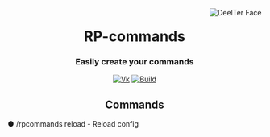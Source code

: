 <img src="https://sun9-13.userapi.com/IBRDysv-LR-m_2FyihI86kXLHyA2vbvyopYZ0A/P1jNGzDqzrc.jpg" alt="DeelTer Face" align="right">
<div align="center">
  <h1>RP-commands</h1>
  <h3>Easily create your commands</h3>

  [![Vk](https://img.shields.io/badge/vk-DeelTer-9cf)](https://vk.com/DeelTer/)
  [![Build](https://img.shields.io/badge/builds-download-green)](https://github.com/DeelTer/RPcommands/releases)
</div>

<div align="center">
  <h2>Commands</h2>
    <div align="left">
      <p>● /rpcommands reload - Reload config</p>
    </div>
</div>
